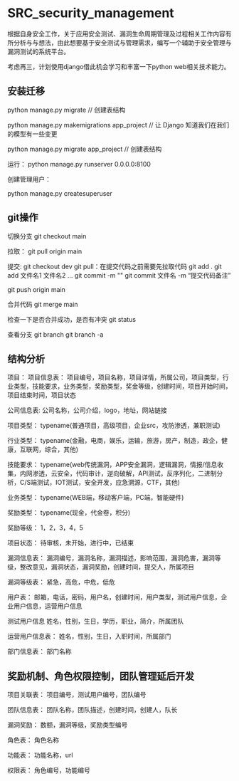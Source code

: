 # SRC_security_management

根据自身安全工作，关于应用安全测试、漏洞生命周期管理及过程相关工作内容有所分析与与想法，由此想要基于安全测试与管理需求，编写一个辅助于安全管理与漏洞测试的系统平台。

考虑再三，计划使用django借此机会学习和丰富一下python web相关技术能力。

## 安装迁移

python manage.py migrate   // 创建表结构

python manage.py makemigrations app_project  // 让 Django 知道我们在我们的模型有一些变更

python manage.py migrate app_project   // 创建表结构

运行：
python manage.py runserver 0.0.0.0:8100

创建管理用户：

python manage.py createsuperuser

## git操作

切换分支
git checkout main

拉取：
git pull origin main

提交:
git checkout dev
git pull：在提交代码之前需要先拉取代码
git add .
git add 文件名1 文件名2 …
git commit -m ""
git commit 文件名 -m “提交代码备注”

git push origin main

合并代码
git merge main

检查一下是否合并成功，是否有冲突
git status

查看分支
git branch
git branch -a

## 结构分析

项目：
项目信息表：
项目编号，项目名称，项目详情，所属公司，项目类型，行业类型，技能要求，业务类型，奖励类型，奖金等级，创建时间，项目开始时间，项目结束时间，项目状态

公司信息表:
公司名称，公司介绍，logo，地址，网站链接

项目类型：
typename(普通项目，高级项目，企业src，攻防渗透，兼职测试)

行业类型：
typename(金融，电商，娱乐，运输，旅游，房产，制造，政企，健康，互联网，综合，其他)

技能要求：
typename(web传统漏洞，APP安全漏洞，逻辑漏洞，情报/信息收集，内网渗透，云安全，代码审计，逆向破解，API测试，反序列化，二进制分析，C/S端测试，IOT测试，安全开发，应急溯源，CTF，其他)

业务类型：
typename(WEB端，移动客户端，PC端，智能硬件)

奖励类型：
typename(现金，代金卷，积分)

奖励等级：
1，2，3，4，5

项目状态：
待审核，未开始，进行中，已结束

漏洞信息表：
漏洞编号，漏洞名称，漏洞描述，影响范围，漏洞危害，漏洞等级，整改意见，漏洞状态，漏洞奖励，创建时间，提交人，所属项目

漏洞等级表：
紧急，高危，中危，低危

用户表：
邮箱，电话，密码，用户名，创建时间，用户类型，测试用户信息，企业用户信息，运营用户信息

测试用户信息
姓名，性别，生日，学历，职业，简介，所属团队

运营用户信息表：
姓名，性别，生日，入职时间，所属部门

部门信息表：
部门名称

## 奖励机制、角色权限控制，团队管理延后开发

项目关联表：
项目编号，测试用户编号，团队编号

团队信息表：
团队名称，团队描述，创建时间，创建人，队长

漏洞奖励：
数额，漏洞等级，奖励类型编号

角色表：
角色名称

功能表：
功能名称，url

权限表：
角色编号，功能编号
